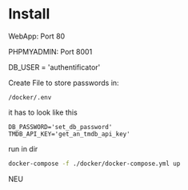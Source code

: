 # Install


WebApp: Port 80

PHPMYADMIN: Port 8001

DB_USER = 'authentificator'

Create File to store passwords in:
 
    /docker/.env 
it has to look like this 
``` 
DB_PASSWORD='set_db_password'
TMDB_API_KEY='get_an_tmdb_api_key'
```

run in dir
``` bash
docker-compose -f ./docker/docker-compose.yml up
```


NEU
